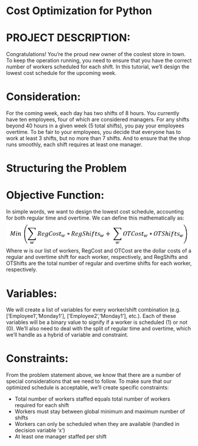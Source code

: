# **Cost Optimization for Python**


# PROJECT DESCRIPTION:
Congratulations! You’re the proud new owner of the coolest store in town. To keep the operation running, you need to ensure that you have the correct number of workers scheduled for each shift. In this tutorial, we’ll design the lowest cost schedule for the upcoming week.

# Consideration:
For the coming week, each day has two shifts of 8 hours. You currently have ten employees, four of which are considered managers. For any shifts beyond 40 hours in a given week (5 total shifts), you pay your employees overtime. To be fair to your employees, you decide that everyone has to work at least 3 shifts, but no more than 7 shifts. And to ensure that the shop runs smoothly, each shift requires at least one manager.

# **Structuring the Problem**

# Objective Function:
In simple words, we want to design the lowest cost schedule, accounting for both regular time and overtime. We can define this mathematically as:
![](objectivef.png)
Where w is our list of workers, RegCost and OTCost are the dollar costs of a regular and overtime shift for each worker, respectively, and RegShifts and OTShifts are the total number of regular and overtime shifts for each worker, respectively.

# Variables:
We will create a list of variables for every worker/shift combination (e.g. [‘Employee1’,‘Monday1'], [‘Employee2’,‘Monday1’], etc.). Each of these variables will be a binary value to signify if a worker is scheduled (1) or not (0). We’ll also need to deal with the split of regular time and overtime, which we’ll handle as a hybrid of variable and constraint.

# Constraints:
From the problem statement above, we know that there are a number of special considerations that we need to follow. To make sure that our optimized schedule is acceptable, we’ll create specific constraints:
+ Total number of workers staffed equals total number of workers required for each shift
+ Workers must stay between global minimum and maximum number of shifts
+ Workers can only be scheduled when they are available (handled in decision variable ‘x’)
+ At least one manager staffed per shift
